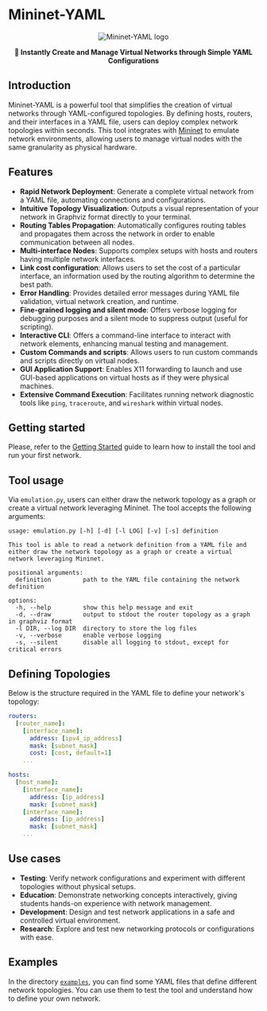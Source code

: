 # Mininet-YAML <!-- omit in toc -->

<p align="center">
	<picture>
		<source media="(prefers-color-scheme: dark)" srcset="./docs/assets/logo/logo-dark.svg">
		<source media="(prefers-color-scheme: light)" srcset="./docs/assets/logo/logo-light.svg">
		<img alt="Mininet-YAML logo" src="./doc/logo/logo-light.svg" />
	</picture>
</p>

<p align="center"><strong>🛜 Instantly Create and Manage Virtual Networks through Simple YAML Configurations</strong></p>


## Introduction

Mininet-YAML is a powerful tool that simplifies the creation of virtual networks through YAML-configured topologies. By defining hosts, routers, and their interfaces in a YAML file, users can deploy complex network topologies within seconds. This tool integrates with [Mininet](https://mininet.org/) to emulate network environments, allowing users to manage virtual nodes with the same granularity as physical hardware.

## Features

- **Rapid Network Deployment**: Generate a complete virtual network from a YAML file, automating connections and configurations.
- **Intuitive Topology Visualization**: Outputs a visual representation of your network in Graphviz format directly to your terminal.
- **Routing Tables Propagation**: Automatically configures routing tables and propagates them across the network in order to enable communication between all nodes.
- **Multi-interface Nodes**: Supports complex setups with hosts and routers having multiple network interfaces.
- **Link cost configuration**: Allows users to set the cost of a particular interface, an information used by the routing algorithm to determine the best path.
- **Error Handling**: Provides detailed error messages during YAML file validation, virtual network creation, and runtime.
- **Fine-grained logging and silent mode**: Offers verbose logging for debugging purposes and a silent mode to suppress output (useful for scripting).
- **Interactive CLI**: Offers a command-line interface to interact with network elements, enhancing manual testing and management.
- **Custom Commands and scripts**: Allows users to run custom commands and scripts directly on virtual nodes.
- **GUI Application Support**: Enables X11 forwarding to launch and use GUI-based applications on virtual hosts as if they were physical machines.
- **Extensive Command Execution**: Facilitates running network diagnostic tools like `ping`, `traceroute`, and `wireshark` within virtual nodes.

## Getting started

Please, refer to the [Getting Started](./docs/getting-started.md) guide to learn how to install the tool and run your first network.

## Tool usage

Via `emulation.py`, users can either draw the network topology as a graph or create a virtual network leveraging Mininet. The tool accepts the following arguments:

```text
usage: emulation.py [-h] [-d] [-l LOG] [-v] [-s] definition

This tool is able to read a network definition from a YAML file and either draw the network topology as a graph or create a virtual network leveraging Mininet.

positional arguments:
  definition         path to the YAML file containing the network definition

options:
  -h, --help         show this help message and exit
  -d, --draw         output to stdout the router topology as a graph in graphviz format
  -l DIR, --log DIR  directory to store the log files
  -v, --verbose      enable verbose logging
  -s, --silent       disable all logging to stdout, except for critical errors
```

## Defining Topologies

Below is the structure required in the YAML file to define your network's topology:

```yaml
routers:
  [router_name]:
    [interface_name]:
      address: [ipv4_ip_address]
      mask: [subnet_mask]
      cost: [cost, default=1]
    ...

hosts:
  [host_name]:
    [interface_name]:
      address: [ip_address]
      mask: [subnet_mask]
    [interface_name]:
      address: [ip_address]
      mask: [subnet_mask]
    ...
```

## Use cases

- **Testing**: Verify network configurations and experiment with different topologies without physical setups.
- **Education**: Demonstrate networking concepts interactively, giving students hands-on experience with network management.
- **Development**: Design and test network applications in a safe and controlled virtual environment.
- **Research**: Explore and test new networking protocols or configurations with ease.

## Examples

In the directory [`examples`](./examples), you can find some YAML files that define different network topologies. You can use them to test the tool and understand how to define your own network.
